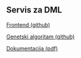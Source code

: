 ## Servis za DML


[Frontend (github)](https://github.com/jjurinci/scheduler_ui)

[Genetski algoritam (github)](https://github.com/jjurinci/scheduler_genetic)

[Dokumentacija (pdf)](https://zir.nsk.hr/islandora/object/unipu%3A5086/datastream/PDF/view)
